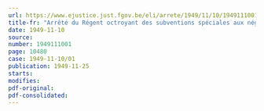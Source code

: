 ```yaml
---
url: https://www.ejustice.just.fgov.be/eli/arrete/1949/11/10/1949111001/justel
title-fr: "Arrêté du Régent octroyant des subventions spéciales aux négociants en céréales agréés"
date: 1949-11-10
source:
number: 1949111001
page: 10480
case: 1949-11-10/01
publication: 1949-11-25
starts:
modifies:
pdf-original:
pdf-consolidated:
---
```


